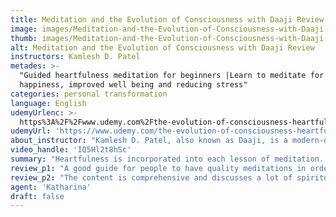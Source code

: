 ```yaml
---
title: Meditation and the Evolution of Consciousness with Daaji Review
image: images/Meditation-and-the-Evolution-of-Consciousness-with-Daaji-Review.jpeg
thumb: images/Meditation-and-the-Evolution-of-Consciousness-with-Daaji-Review.jpeg
alt: Meditation and the Evolution of Consciousness with Daaji Review
instructors: Kamlesh D. Patel
metades: >-
  "Guided heartfulness meditation for beginners |Learn to meditate for
  happiness, improved well being and reducing stress"
categories: personal transformation
language: English
udemyUrlenc: >-
  https%3A%2F%2Fwww.udemy.com%2Fthe-evolution-of-consciousness-heartfulness-meditation%2F
udemyUrl: 'https://www.udemy.com/the-evolution-of-consciousness-heartfulness-meditation/'
about_instructor: "Kamlesh D. Patel, also known as Daaji, is a modern-day spiritual teacher. As the fourth spiritual guide in the Sahaj Marg system of Raja Yoga, he aims to share different aspects of meditation to people of all backgrounds around the world. he managed numerous pharmacies in New York before deciding to fully dedicate his time to the organization that he leads, the Heartfulness Institute. With his experiences, he blends eastern and western mind in his practice of meditation which allows him to discover his existence while maintaining a scientific approach."
video_handle: 'IQ5Hl2t8hSc'
summary: "Heartfulness is incorporated into each lesson of meditation. It helps the students reach the state of peacefulness in a much easier way and bring positive changes to their lives."
review_p1: "A good guide for people to have quality meditations in order to relax and experience peace, beauty, and creativity. The benefits that this course offers beyond that of meditation but also a mind-changing experience for anyone. Each lecture is delivered gracefully and delivers a great opportunity for students to progress with their meditation. It teaches the evolution of consciousness with a divine heart and mercy from the instructor. Daaji explains everything about the aspect of spirituality and teaches the students how to be able to connect with themselves. He enlightens each topic with meditation in order to help his students learn. The meditation is a helpful course that helps each student to change their lives in many positive ways."
review_p2: "The content is comprehensive and discusses a lot of spirituality. The examples given in the lessons help the students easily reach the best state of meditation and deeply understand the system. The instructor is humble and very calming when he teaches. There are huge benefits for those who learned meditation for this course and helps them transmit into meditation mode more smoothly. A lot of the changes that students will experience will be reflected in their daily lives. It helps them become more warm and peaceful after each lesson on meditation as well as being one with nature. "
agent: 'Katharina'
draft: false
---
```


